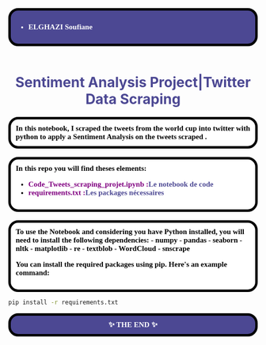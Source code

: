<div style="background-color:#4c4893; color:white; font-size:15px; font-family:Comic Sans MS; padding:10px;font-weight:bold;border-radius: 20px;border: 5px solid black;">
<ul >
    <li>ELGHAZI Soufiane</li>
</ul>
</div><br>

<h1 style='color:#4c4893' align='center'>
    Sentiment Analysis Project|Twitter Data Scraping
</h1>


<div style="background-color:white; color:black; font-size:15px; font-family:Comic Sans MS; padding:10px; border: 5px solid black;font-weight:bold;border-radius: 20px;">
In this notebook, I scraped the tweets from the world cup into twitter  with python to apply a Sentiment Analysis on the tweets scraped .
</div><br>

<div style="background-color:white; color:black; font-size:15px; font-family:Comic Sans MS; padding:10px; border: 5px solid black;font-weight:bold;border-radius: 20px;">
In this repo you will find theses elements:
<ul>
    <li><span style="color:purple">Code_Tweets_scraping_projet.ipynb :</span><span style="color:#4c4893">Le notebook de code</span></li>
    <li><span style="color:purple">requirements.txt :</span><span style="color:#4c4893">Les packages nécessaires</span></li>
</ul>
</div><br>

<div style="background-color:white; color:black; font-size:15px; font-family:Comic Sans MS; padding:10px; border: 5px solid black;font-weight:bold;border-radius: 20px;">
To use the Notebook and considering you have Python installed, you will need to install the following dependencies:
- numpy
- pandas
- seaborn
- nltk
- matplotlib
- re
- textblob
- WordCloud
- snscrape

You can install the required packages using pip. Here's an 
example command:
</div>

```bash
pip install -r requirements.txt
```

<div style="background-color:#4c4893; color:white; font-size:15px; font-family:Comic Sans MS; padding:10px; border: 5px solid black;font-weight:bold;border-radius: 20px;text-align:center"> ✨ THE END ✨</div><br>